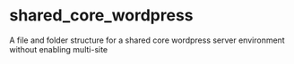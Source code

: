 # shared_core_wordpress
A file and folder structure for a shared core wordpress server environment without enabling multi-site
